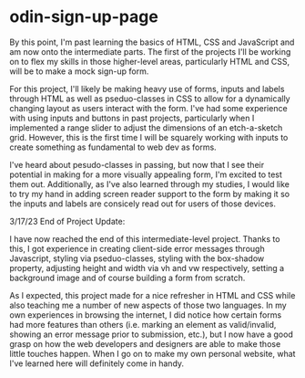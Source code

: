 # odin-sign-up-page

By this point, I'm past learning the basics of HTML, CSS and JavaScript and am now onto the intermediate parts. The first of the projects I'll be working on to flex my skills in those higher-level areas, particularly HTML and CSS, will be to make a mock sign-up form. 

For this project, I'll likely be making heavy use of forms, inputs and labels through HTML as well as pseduo-classes in CSS to allow for a dynamically changing layout as users interact with the form. I've had some experience with using inputs and buttons in past projects, particularly when I implemented a range slider to adjust the dimensions of an etch-a-sketch grid. However, this is the first time I will be squarely working with inputs to create something as fundamental to web dev as forms. 

I've heard about pesudo-classes in passing, but now that I see their potential in making for a more visually appealing form, I'm excited to test them out. Additionally, as I've also learned through my studies, I would like to try my hand in adding screen reader support to the form by making it so the inputs and labels are consicely read out for users of those devices. 

3/17/23 End of Project Update:

I have now reached the end of this intermediate-level project. Thanks to this, I got experience in creating client-side error messages through Javascript, styling via pseduo-classes, styling with the box-shadow property, adjusting height and width via vh and vw respectively, setting a background image and of course building a form from scratch. 

As I expected, this project made for a nice refresher in HTML and CSS while also teaching me a number of new aspects of those two languages. In my own experiences in browsing the internet, I did notice how certain forms had more features than others (i.e. marking an element as valid/invalid, showing an error message prior to submission, etc.), but I now have a good grasp on how the web developers and designers are able to make those little touches happen. When I go on to make my own personal website, what I've learned here will definitely come in handy. 